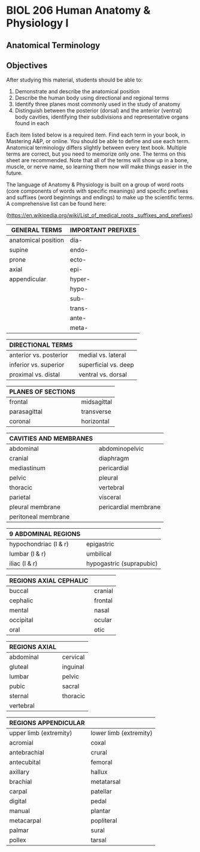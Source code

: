 <p style='text-align: center;'> <h1>BIOL 206 Human Anatomy & Physiology I </h1> </p>
<p style='text-align: center;'> <h2> Anatomical Terminology</h2> </p>

## Objectives

After studying this material, students should be able to:

1. Demonstrate and describe the anatomical position
2. Describe the human body using directional and regional terms
3. Identify three planes most commonly used in the study of anatomy
4. Distinguish between the posterior (dorsal) and the anterior (ventral) body cavities, identifying their subdivisions and representative organs found in each

Each item listed below is a required item. Find each term in your book, in Mastering A&P, or online. You should be able to define and use each term. Anatomical terminology differs slightly between every text book. Multiple terms are correct, but you need to memorize only one. The terms on this sheet are recommended. Note that all of the terms will show up in a bone, muscle, or nerve name, so learning them now will make things easier in the future.

The language of Anatomy & Physiology is built on a group of word roots (core components of words with specific meanings) and specific prefixes and suffixes (word beginnings and endings) to make up the scientific terms. A comprehensive list can be found here:

(https://en.wikipedia.org/wiki/List_of_medical_roots,_suffixes_and_prefixes)

| GENERAL TERMS          | IMPORTANT PREFIXES              |
| ---------------------- | ------------------------------- |
| anatomical position    | dia-                            |
| supine                 | endo-                           |
| prone                  | ecto-                           |
| axial                  | epi-                            |
| appendicular           | hyper-                          |
|                        | hypo-                           |
|                        | sub-                            |
|                        | trans-                          |
|                        | ante-                           |
|                        | meta-                           |

| DIRECTIONAL TERMS      |                      |
| ---------------------- | ------------------------------- |
| anterior vs. posterior | medial vs. lateral   |
| inferior vs. superior  | superficial vs. deep |
| proximal vs. distal    | ventral vs. dorsal   |

| PLANES OF SECTIONS     |                                 |
| ---------------------- | ------------------------------- |
| frontal                | midsagittal   |
| parasagittal           | transverse    |
| coronal                | horizontal    |

| CAVITIES AND MEMBRANES||
|-----------------------|----------------|
| abdominal             | abdominopelvic |
| cranial               | diaphragm |
| mediastinum           | pericardial |
| pelvic                | pleural |
| thoracic              | vertebral |
| parietal              | visceral | 
| pleural membrane      | pericardial membrane |
| peritoneal membrane      |  |

| 9 ABDOMINAL REGIONS    |                                 |
| ---------------------- | ------------------------------- |        
| hypochondriac (l & r)  | epigastric |
| lumbar (l & r)         | umbilical |
| iliac (l & r)          | hypogastric (suprapubic)  |    

| REGIONS AXIAL CEPHALIC |                                 |
| ---------------------- | ------------------------------- |
| buccal                 | cranial |
| cephalic               | frontal |
| mental                 | nasal   |
| occipital              | ocular  |
| oral                   | otic    |

| REGIONS AXIAL          |                                 |
| ---------------------- | ------------------------------- |
| abdominal     | cervical |
| gluteal       | inguinal |
| lumbar        | pelvic   |
| pubic         | sacral   |
| sternal       | thoracic |
| vertebral     |          |

| REGIONS APPENDICULAR   |                                 |
| ---------------------- | ------------------------------- |
| upper limb (extremity) | lower limb (extremity)|
| acromial               | coxal      |
| antebrachial         | crural     |
| antecubital          | femoral    |
| axillary             | hallux     |
| brachial             | metatarsal |
| carpal               | patellar   |
| digital              | pedal      |
| manual               | plantar    |
| metacarpal           | popliteral |
| palmar               | sural      |
| pollex               | tarsal     |

